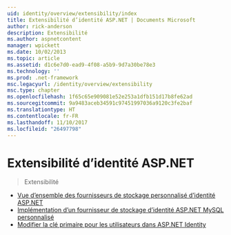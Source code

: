 ```yaml
---
uid: identity/overview/extensibility/index
title: Extensibilité d’identité ASP.NET | Documents Microsoft
author: rick-anderson
description: Extensibilité
ms.author: aspnetcontent
manager: wpickett
ms.date: 10/02/2013
ms.topic: article
ms.assetid: d1c6e7d0-ead9-4f08-a5b9-9d7a30be78e3
ms.technology: ''
ms.prod: .net-framework
msc.legacyurl: /identity/overview/extensibility
msc.type: chapter
ms.openlocfilehash: 1f65c65e909081e52e253a1dfb151d17b8fe62ad
ms.sourcegitcommit: 9a9483aceb34591c97451997036a9120c3fe2baf
ms.translationtype: HT
ms.contentlocale: fr-FR
ms.lasthandoff: 11/10/2017
ms.locfileid: "26497798"
---
```

<a name="aspnet-identity-extensibility"></a>Extensibilité d’identité ASP.NET
====================
> Extensibilité


- [Vue d’ensemble des fournisseurs de stockage personnalisé d’identité ASP.NET](overview-of-custom-storage-providers-for-aspnet-identity.md)
- [Implémentation d’un fournisseur de stockage d’identité ASP.NET MySQL personnalisé](implementing-a-custom-mysql-aspnet-identity-storage-provider.md)
- [Modifier la clé primaire pour les utilisateurs dans ASP.NET Identity](change-primary-key-for-users-in-aspnet-identity.md)
